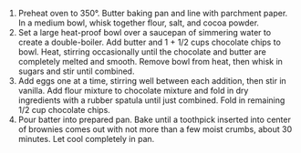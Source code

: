 1. Preheat oven to 350°. Butter baking pan and line with parchment paper. In a medium bowl, whisk together flour, salt, and cocoa powder. 
2. Set a large heat-proof bowl over a saucepan of simmering water to create a double-boiler. Add butter and 1 + 1/2 cups chocolate chips to bowl. Heat, stirring occasionally until the chocolate and butter are completely melted and smooth. Remove bowl from heat, then whisk in sugars and stir until combined. 
3. Add eggs one at a time, stirring well between each addition, then stir in vanilla. Add flour mixture to chocolate mixture and fold in dry ingredients with a rubber spatula until just combined. Fold in remaining 1/2 cup chocolate chips. 
4. Pour batter into prepared pan. Bake until a toothpick inserted into center of brownies comes out with not more than a few moist crumbs, about 30 minutes. Let cool completely in pan. 